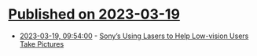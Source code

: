 # [Published on 2023-03-19](index.md)

* [2023-03-19, 09:54:00](https://soylentnews.org/article.pl?sid=23/03/18/0428202&from=rss) - [Sony’s Using Lasers to Help Low-vision Users Take Pictures](https://soylentnews.org/article.pl?sid=23/03/18/0428202&from=rss)

